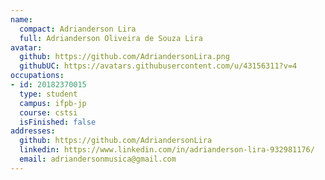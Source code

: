 ```yaml
---
name:
  compact: Adrianderson Lira
  full: Adrianderson Oliveira de Souza Lira
avatar:
  github: https://github.com/AdriandersonLira.png
  githubUC: https://avatars.githubusercontent.com/u/43156311?v=4
occupations:
- id: 20182370015
  type: student
  campus: ifpb-jp
  course: cstsi
  isFinished: false
addresses:
  github: https://github.com/AdriandersonLira
  linkedin: https://www.linkedin.com/in/adrianderson-lira-932981176/
  email: adriandersonmusica@gmail.com
---
```

